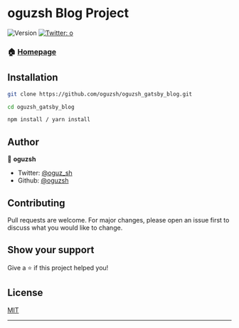 # oguzsh Blog Project

![Version](https://img.shields.io/badge/version-1.0-blue.svg?cacheSeconds=2592000)
[![Twitter: o](https://img.shields.io/twitter/follow/o.svg?style=social)](https://twitter.com/oguz_sh)

### 🏠 [Homepage](https://oguz.live)

## Installation

```sh
git clone https://github.com/oguzsh/oguzsh_gatsby_blog.git
```

```sh
cd oguzsh_gatsby_blog
```

```sh
npm install / yarn install
```

## Author

👤 **oguzsh**

- Twitter: [@oguz_sh](https://twitter.com/oguz_sh)
- Github: [@oguzsh](https://github.com/oguzsh)

## Contributing

Pull requests are welcome. For major changes, please open an issue first to discuss what you would like to change.

## Show your support

Give a ⭐️ if this project helped you!

## License

[MIT](https://choosealicense.com/licenses/mit/)

---
